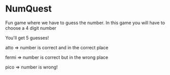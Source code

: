 # NumQuest
Fun game where we have to guess the number.
In this game you will have to choose a 4 digit number

You'll get 5 guesses!

atto => number is correct and in the correct place

fermi => number is correct but in the wrong place

pico => number is wrong!

